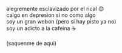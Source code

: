 alegremente esclavizado por el rical 😊
<br>
caigo en depresion si no como algo
<br>
soy un gran webon (pero si hay pisto ya no)
<br>
soy un adicto a la cafeina ☕
<br>
<br>
(saquenme de aqui)
